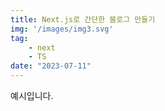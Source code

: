 ```yaml
---
title: Next.js로 간단한 블로그 만들기
img: '/images/img3.svg'
tag: 
    - next
    - TS
date: "2023-07-11"
---
```


예시입니다.
